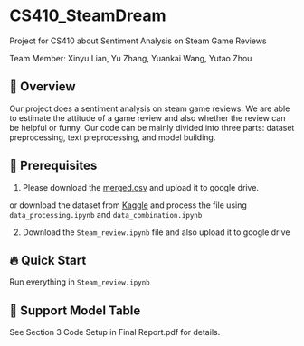 # CS410_SteamDream
Project for CS410 about Sentiment Analysis on Steam Game Reviews

Team Member: Xinyu Lian, Yu Zhang, Yuankai Wang, Yutao Zhou
## 📜 Overview
Our project does a sentiment analysis on steam game reviews. We are able to estimate the attitude of a game review and also whether the review can be helpful or funny. Our code can be mainly divided into three parts: dataset preprocessing, text  preprocessing, and model building.

## 🚨 Prerequisites
1. Please download the [merged.csv](https://drive.google.com/file/d/1D89yWAHPI2MlvbG30W0WJ_ixC00dEuF2/view?usp=sharing) and upload it to google drive.

or download the dataset from [Kaggle](https://www.kaggle.com/datasets/smeeeow/steam-game-reviews) and process the file using `data_processing.ipynb` and `data_combination.ipynb`

2. Download the `Steam_review.ipynb` file and also upload it to google drive


## 🔥 Quick Start
Run everything in `Steam_review.ipynb`

## 🚀 Support Model Table
See Section 3 Code Setup in Final Report.pdf for details.
